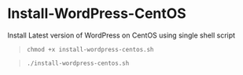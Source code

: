 # Install-WordPress-CentOS
Install Latest version of WordPress on CentOS using single shell script

> `chmod +x install-wordpress-centos.sh`

> `./install-wordpress-centos.sh`
